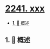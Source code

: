 # [2241. xxx](https://github.com/Tdahuyou/TNotes.leetcode/tree/main/notes/2241.%20xxx)

<!-- region:toc -->

- [1. 📝 概述](#1--概述)

<!-- endregion:toc -->

## 1. 📝 概述
